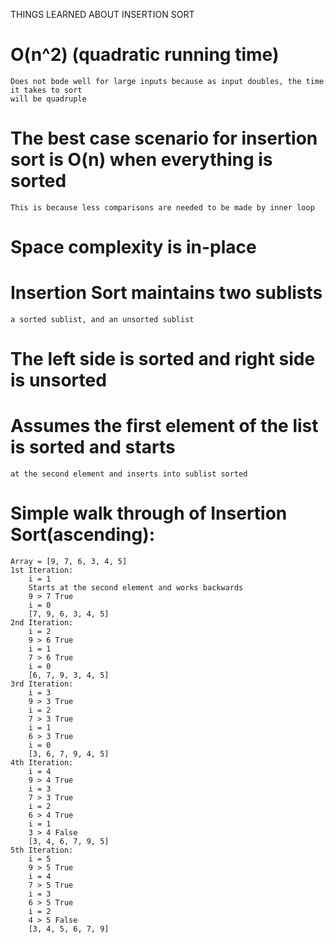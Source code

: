 THINGS LEARNED ABOUT INSERTION SORT
# 	O(n^2) (quadratic running time)
	Does not bode well for large inputs because as input doubles, the time it takes to sort
	will be quadruple
#	The best case scenario for insertion sort is O(n) when everything is sorted
	This is because less comparisons are needed to be made by inner loop

#	Space complexity is in-place

#	Insertion Sort maintains two sublists
	a sorted sublist, and an unsorted sublist

#	The left side is sorted and right side is unsorted


# 	Assumes the first element of the list is sorted and starts
	at the second element and inserts into sublist sorted

#	Simple walk through of Insertion Sort(ascending):
    Array = [9, 7, 6, 3, 4, 5]
    1st Iteration:
        i = 1
        Starts at the second element and works backwards
        9 > 7 True
        i = 0
        [7, 9, 6, 3, 4, 5]
    2nd Iteration:
        i = 2
        9 > 6 True
        i = 1
        7 > 6 True
        i = 0
        [6, 7, 9, 3, 4, 5]
    3rd Iteration:
        i = 3
        9 > 3 True
        i = 2
        7 > 3 True
        i = 1
        6 > 3 True
        i = 0
        [3, 6, 7, 9, 4, 5]
    4th Iteration:
        i = 4
        9 > 4 True
        i = 3
        7 > 3 True
        i = 2
        6 > 4 True
        i = 1
        3 > 4 False
        [3, 4, 6, 7, 9, 5]
    5th Iteration:
        i = 5
        9 > 5 True
        i = 4
        7 > 5 True
        i = 3
        6 > 5 True
        i = 2
        4 > 5 False
        [3, 4, 5, 6, 7, 9]
    

